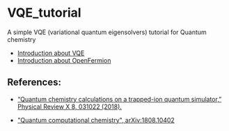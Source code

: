 # VQE_tutorial
A simple VQE (variational quantum eigensolvers) tutorial for Quantum chemistry

* [Introduction about VQE](https://github.com/yintaophy/Quantum_meetup_20200611/blob/master/VQE_tutorial_1.ipynb)
* [Introduction about OpenFermion](https://github.com/yintaophy/Quantum_meetup_20200611/blob/master/OpenFermion_tutorial.ipynb)

## References:
* [“Quantum chemistry calculations on a trapped-ion quantum simulator,” Physical Review X 8, 031022 (2018).](http://dx.doi.org/10.1103/PhysRevX.8.031022)

* ["Quantum computational chemistry", arXiv:1808.10402](https://arxiv.org/abs/1808.10402)
